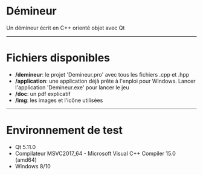 # Démineur

Un démineur écrit en C++ orienté objet avec Qt


-----------------


# Fichiers disponibles

* **/demineur**: le projet 'Demineur.pro' avec tous les fichiers .cpp et .hpp
* **/application**: une application déjà prête à l'enploi pour Windows. Lancer l'application 'Demineur.exe' pour lancer le jeu
* **/doc**: un pdf explicatif  
* **/img**: les images et l'icône utilisées  


-----------------


# Environnement de test

* Qt 5.11.0
* Compilateur MSVC2017_64 - Microsoft Visual C++ Compiler 15.0 (amd64)
* Windows 8/10